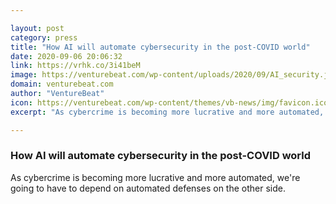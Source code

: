 ```yaml
---

layout: post
category: press
title: "How AI will automate cybersecurity in the post-COVID world"
date: 2020-09-06 20:06:32
link: https://vrhk.co/3i41beM
image: https://venturebeat.com/wp-content/uploads/2020/09/AI_security.jpg?w=1200&strip=all
domain: venturebeat.com
author: "VentureBeat"
icon: https://venturebeat.com/wp-content/themes/vb-news/img/favicon.ico
excerpt: "As cybercrime is becoming more lucrative and more automated, we're going to have to depend on automated defenses on the other side."

---
```


### How AI will automate cybersecurity in the post-COVID world

As cybercrime is becoming more lucrative and more automated, we're going to have to depend on automated defenses on the other side.